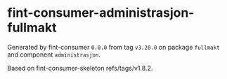 # fint-consumer-administrasjon-fullmakt

Generated by fint-consumer `0.0.0` from tag `v3.20.0` on package `fullmakt` and component `administrasjon`.

Based on fint-consumer-skeleton refs/tags/v1.8.2.

